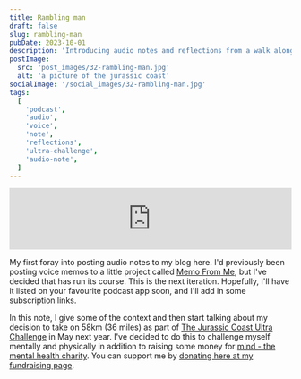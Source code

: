 ```yaml
---
title: Rambling man
draft: false
slug: rambling-man
pubDate: 2023-10-01
description: 'Introducing audio notes and reflections from a walk along the Jurassic Coast, touching on life and personal insights.'
postImage:
  src: 'post_images/32-rambling-man.jpg'
  alt: 'a picture of the jurassic coast'
socialImage: '/social_images/32-rambling-man.jpg'
tags:
  [
    'podcast',
    'audio',
    'voice',
    'note',
    'reflections',
    'ultra-challenge',
    'audio-note',
  ]
---
```


<iframe src="https://embed.acast.com/$/660872d53207c3001751e852/rambling-man?accentColor=F0F2F5&bgColor=e40404&secondaryColor=F0F2F5" frameBorder="0" width="100%" height="110px" class="audioplayer"></iframe>

My first foray into posting audio notes to my blog here. I'd previously been posting voice memos to a little project called [Memo From Me](https://memofrom.me), but I've decided that has run its course. This is the next iteration. Hopefully, I'll have it listed on your favourite podcast app soon, and I'll add in some subscription links.

In this note, I give some of the context and then start talking about my decision to take on 58km (36 miles) as part of [The Jurassic Coast Ultra Challenge](https://www.ultrachallenge.com/jurassic-coast-challenge/) in May next year. I've decided to do this to challenge myself mentally and physically in addition to raising some money for [mind - the mental health charity](https://www.mind.org.uk/). You can support me by [donating here at my fundraising page](https://www.justgiving.com/page/disco-jurassic-challenge).
